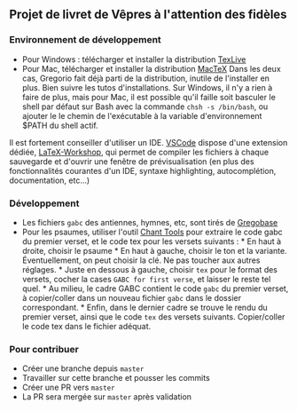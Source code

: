## Projet de livret de Vêpres à l'attention des fidèles

### Environnement de développement
- Pour Windows : télécharger et installer la distribution [TexLive](https://tug.org/texlive/windows.html)
- Pour Mac, télécharger et installer la distribution [MacTeX](https://tug.org/mactex/mactex-download.html)
Dans les deux cas, Gregorio fait déjà parti de la distribution, inutile de l'installer en plus.
Bien suivre les tutos d'installations. Sur Windows, il n'y a rien à faire de plus, mais pour Mac, il est possible qu'il faille soit basculer le shell par défaut sur Bash avec la commande `chsh -s /bin/bash`, ou ajouter le le chemin de l'exécutable à la variable d'environnement $PATH du shell actif.

Il est fortement conseiller d'utiliser un IDE. [VSCode](https://code.visualstudio.com/download) dispose d'une extension dédiée, [LaTeX-Workshop](https://marketplace.visualstudio.com/items?itemName=James-Yu.latex-workshop), qui permet de compiler les fichiers à chaque sauvegarde et d'ouvrir une fenêtre de prévisualisation (en plus des fonctionnalités courantes d'un IDE, syntaxe highlighting, autocomplétion, documentation, etc...)

### Développement
- Les fichiers `gabc` des antiennes, hymnes, etc, sont tirés de [Gregobase](https://gregobase.selapa.net/)   
- Pour les psaumes, utiliser l'outil [Chant Tools](https://bbloomf.github.io/jgabc/psalmtone.html) pour extraire le code gabc du premier verset, et le code tex pour les versets suivants :
      * En haut à droite, choisir le psaume
      * En haut à gauche, choisir le ton et la variante. Éventuellement, on peut choisir la clé. Ne pas toucher aux autres réglages.
      * Juste en dessous à gauche, choisir `tex` pour le format des versets, cocher la cases `GABC for first verse`, et laisser le reste tel quel.
      * Au milieu, le cadre GABC contient le code `gabc` du premier verset, à copier/coller dans un nouveau fichier `gabc` dans le dossier correspondant.
      * Enfin, dans le dernier cadre se trouve le rendu du premier verset, ainsi que le code `tex` des versets suivants. Copier/coller le code tex dans le fichier adéquat.

### Pour contribuer
- Créer une branche depuis `master`
- Travailler sur cette branche et pousser les commits
- Créer une PR vers `master`
- La PR sera mergée sur `master` après validation